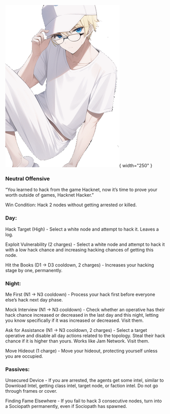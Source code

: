 ![hacknethacker.png](Images/hacknethacker.png){ width="250" }

### **Neutral Offensive**

“You learned to hack from the game Hacknet, now it’s time to prove your worth outside of games, Hacknet Hacker.”

Win Condition: Hack 2 nodes without getting arrested or killed.

### **Day:**

Hack Target (High) - Select a white node and attempt to hack it. Leaves a log.

Exploit Vulnerability (2 charges) - Select a white node and attempt to hack it with a low hack chance and increasing hacking chances of getting this node.

Hit the Books (D1 -> D3 cooldown, 2 charges) - Increases your hacking stage by one, permanently.

### **Night:**

Me First (N1 -> N3 cooldown) - Process your hack first before everyone else’s hack next day phase.

Mock Interview (N1 -> N3 cooldown) - Check whether an operative has their hack chance increased or decreased in the last day and this night, letting you know specifically if it was increased or decreased. Visit them.

Ask for Assistance (N1 -> N3 cooldown, 2 charges) - Select a target operative and disable all day actions related to the topology. Steal their hack chance if it is higher than yours. Works like Jam Network. Visit them.

Move Hideout (1 charge) - Move your hideout, protecting yourself unless you are occupied.

### **Passives:**

Unsecured Device - If you are arrested, the agents get some intel, similar to Download Intel, getting class intel, target node, or faction intel. Do not go through frames or cover.

Finding Fame Elsewhere - If you fail to hack 3 consecutive nodes, turn into a Sociopath permanently, even if Sociopath has spawned.